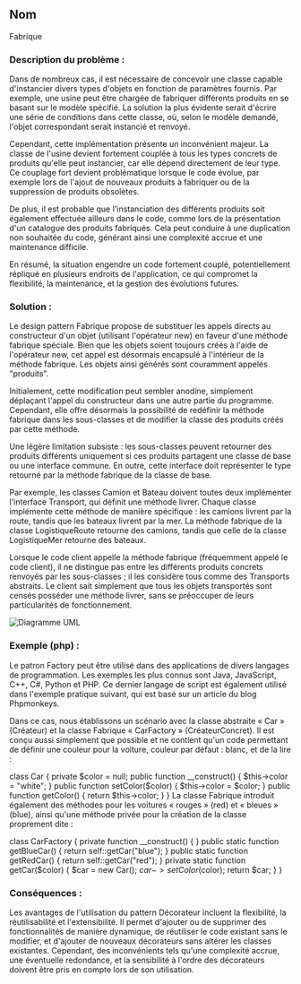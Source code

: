 ## Nom 
Fabrique

### Description du problème :

Dans de nombreux cas, il est nécessaire de concevoir une classe capable d'instancier divers types d'objets en fonction de paramètres fournis. Par exemple, une usine peut être chargée de fabriquer différents produits en se basant sur le modèle spécifié. La solution la plus évidente serait d'écrire une série de conditions dans cette classe, où, selon le modèle demandé, l'objet correspondant serait instancié et renvoyé.

Cependant, cette implémentation présente un inconvénient majeur. La classe de l'usine devient fortement couplée à tous les types concrets de produits qu'elle peut instancier, car elle dépend directement de leur type. Ce couplage fort devient problématique lorsque le code évolue, par exemple lors de l'ajout de nouveaux produits à fabriquer ou de la suppression de produits obsolètes.

De plus, il est probable que l'instanciation des différents produits soit également effectuée ailleurs dans le code, comme lors de la présentation d'un catalogue des produits fabriqués. Cela peut conduire à une duplication non souhaitée du code, générant ainsi une complexité accrue et une maintenance difficile.

En résumé, la situation engendre un code fortement couplé, potentiellement répliqué en plusieurs endroits de l'application, ce qui compromet la flexibilité, la maintenance, et la gestion des évolutions futures.

### Solution :

Le design pattern Fabrique propose de substituer les appels directs au constructeur d'un objet (utilisant l'opérateur new) en faveur d'une méthode fabrique spéciale. Bien que les objets soient toujours créés à l'aide de l'opérateur new, cet appel est désormais encapsulé à l'intérieur de la méthode fabrique. Les objets ainsi générés sont couramment appelés "produits".

Initialement, cette modification peut sembler anodine, simplement déplaçant l'appel du constructeur dans une autre partie du programme. Cependant, elle offre désormais la possibilité de redéfinir la méthode fabrique dans les sous-classes et de modifier la classe des produits créés par cette méthode.

Une légère limitation subsiste : les sous-classes peuvent retourner des produits différents uniquement si ces produits partagent une classe de base ou une interface commune. En outre, cette interface doit représenter le type retourné par la méthode fabrique de la classe de base.

Par exemple, les classes Camion et Bateau doivent toutes deux implémenter l'interface Transport, qui définit une méthode livrer. Chaque classe implémente cette méthode de manière spécifique : les camions livrent par la route, tandis que les bateaux livrent par la mer. La méthode fabrique de la classe LogistiqueRoute retourne des camions, tandis que celle de la classe LogistiqueMer retourne des bateaux.

Lorsque le code client appelle la méthode fabrique (fréquemment appelé le code client), il ne distingue pas entre les différents produits concrets renvoyés par les sous-classes ; il les considère tous comme des Transports abstraits. Le client sait simplement que tous les objets transportés sont censés posséder une méthode livrer, sans se préoccuper de leurs particularités de fonctionnement.

![Diagramme UML](https://refactoring.guru/images/patterns/diagrams/factory-method/solution1.png?id=fc756d2af296b5b4d482e548214d08ef)

### Exemple (php) :

Le patron Factory peut être utilisé dans des applications de divers langages de programmation. Les exemples les plus connus sont Java, JavaScript, C++, C#, Python et PHP. Ce dernier langage de script est également utilisé dans l'exemple pratique suivant, qui est basé sur un article du blog Phpmonkeys.

Dans ce cas, nous établissons un scénario avec la classe abstraite « Car » (Créateur) et la classe Fabrique « CarFactory » (CréateurConcret). Il est conçu aussi simplement que possible et ne contient qu'un code permettant de définir une couleur pour la voiture, couleur par défaut : blanc, et de la lire :

class Car {
	private $color = null;
	public function __construct() {
		$this->color = "white";
	}
	public function setColor($color) {
		$this->color = $color;
	}
	public function getColor() {
		return $this->color;
	}
}
La classe Fabrique introduit également des méthodes pour les voitures « rouges » (red) et « bleues » (blue), ainsi qu'une méthode privée pour la création de la classe proprement dite :

class CarFactory {
	private function __construct() {
	}
	public static function getBlueCar() {
		return self::getCar("blue");
	}
	public static function getRedCar() {
		return self::getCar("red");
	}
	private static function getCar($color) {
		$car = new Car();
		$car->setColor($color);
		return $car;
	}
}

### Conséquences :

Les avantages de l'utilisation du pattern Décorateur incluent la flexibilité, la réutilisabilité et l'extensibilité. Il permet d'ajouter ou de supprimer des fonctionnalités de manière dynamique, de réutiliser le code existant sans le modifier, et d'ajouter de nouveaux décorateurs sans altérer les classes existantes. Cependant, des inconvénients tels qu'une complexité accrue, une éventuelle redondance, et la sensibilité à l'ordre des décorateurs doivent être pris en compte lors de son utilisation.